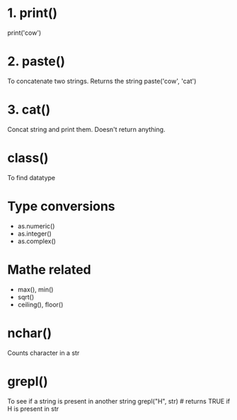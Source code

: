 # 1. print()
print('cow')

# 2. paste()
To concatenate two strings. Returns the string
paste('cow', 'cat')

# 3. cat()
Concat string and print them. Doesn't return anything.

# class()
To find datatype

# Type conversions
- as.numeric()
- as.integer()
- as.complex()

# Mathe related
- max(), min()
- sqrt()
- ceiling(), floor()

# nchar()
Counts character in a str

# grepl()
To see if a string is present in another string
grepl("H", str) # returns TRUE if H is present in str
